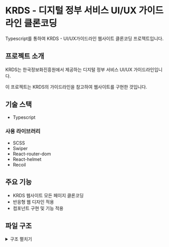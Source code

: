 # KRDS - 디지털 정부 서비스 UI/UX 가이드라인 클론코딩

Typescript를 통하여 KRDS - UI/UX가이드라인 웹사이트 클론코딩 프로젝트입니다.

## 프로젝트 소개

KRDS는 한국정보화진흥원에서 제공하는 디지털 정부 서비스 UI/UX 가이드라인입니다.

이 프로젝트는 KRDS의 가이드라인을 참고하여 웹사이트를 구현한 것입니다.

## 기술 스택

- Typescript

### 사용 라이브러리

- SCSS
- Swiper
- React-router-dom
- React-helmet
- Recoil

## 주요 기능

- KRDS 웹사이트 모든 페이지 클론코딩
- 반응형 웹 디자인 적용
- 컴포넌트 구현 및 기능 적용

## 파일 구조
<details>
    <summary>구조 펼치기</summary>
<br>
    <br>
📦src
<br>
┣ 📂assets
<br>
┃ ┣ 📂css
<br>
┃ ┃ ┣ 📂old
<br>
┃ ┃ ┃ ┗ 📜style.css
<br>
┃ ┃ ┣ 📜style.css
<br>
┃ ┃ ┣ 📜style.css.map
<br>
┃ ┃ ┣ 📜style.min.css
<br>
┃ ┃ ┗ 📜style.min.css.map
<br>
┃ ┣ 📂fonts
<br>
┃ ┃ ┣ 📜PretendardGOV-Bold.subset.woff
<br>
┃ ┃ ┣ 📜PretendardGOV-Medium.subset.woff
<br>
┃ ┃ ┗ 📜PretendardGOV-Regular.subset.woff
<br>
┃ ┣ 📂img
<br>
┃ ┃ ┣ 📂component
<br>
┃ ┃ ┃ ┗ 📂common
<br>
┃ ┃ ┃ ┃ ┣ 📜ico_arr1_20_right.svg
<br>
┃ ┃ ┃ ┃ ┣ 📜ico_arr_20_down_blue.svg
<br>
┃ ┃ ┃ ┃ ┣ 📜ico_arr_accordion.svg
<br>
┃ ┃ ┃ ┃ ┣ 📜ico_close_24.svg
<br>
┃ ┃ ┃ ┃ ┣ 📜ico_file_20.svg
<br>
┃ ┃ ┃ ┃ ┣ 📜ico_go_20.svg
<br>
┃ ┃ ┃ ┃ ┗ 📜ico_sch_40.svg
<br>
┃ ┃ ┣ 📂guide
<br>
┃ ┃ ┃ ┣ 📂common
<br>
┃ ┃ ┃ ┃ ┣ 📜arr_lnb.svg
<br>
┃ ┃ ┃ ┃ ┗ 📜head_logo.svg
<br>
┃ ┃ ┃ ┗ 📂contents
<br>
┃ ┃ ┃ ┃ ┗ 📂main<br>
┃ ┃ ┗ 📂pattern<br>
┃ ┗ 📂scss<br>
┃ ┃ ┣ 📂component<br>
┃ ┃ ┃ ┣ 📂components<br>
┃ ┃ ┃ ┃ ┣ 📜_accordion.scss<br>
┃ ┃ ┃ ┃ ┣ 📜_buttons.scss<br>
┃ ┃ ┃ ┃ ┣ 📜_coach.scss<br>
┃ ┃ ┃ ┃ ┣ 📜_disclosure.scss<br>
┃ ┃ ┃ ┃ ┣ 📜_fileupload.scss<br>
┃ ┃ ┃ ┃ ┣ 📜_helper.scss<br>
┃ ┃ ┃ ┃ ┣ 📜_lists.scss<br>
┃ ┃ ┃ ┃ ┣ 📜_modal.scss<br>
┃ ┃ ┃ ┃ ┣ 📜_spinner.scss<br>
┃ ┃ ┃ ┃ ┣ 📜_tables.scss<br>
┃ ┃ ┃ ┃ ┣ 📜_tabs.scss<br>
┃ ┃ ┃ ┃ ┗ 📜_tooltip.scss<br>
┃ ┃ ┃ ┣ 📂forms<br>
┃ ┃ ┃ ┃ ┣ 📜_checkbox.scss<br>
┃ ┃ ┃ ┃ ┣ 📜_datepicker.scss<br>
┃ ┃ ┃ ┃ ┣ 📜_input.scss<br>
┃ ┃ ┃ ┃ ┣ 📜_layout.scss<br>
┃ ┃ ┃ ┃ ┣ 📜_radio.scss<br>
┃ ┃ ┃ ┃ ┗ 📜_select.scss<br>
┃ ┃ ┃ ┣ 📂mixins<br>
┃ ┃ ┃ ┃ ┣ 📜_breakpoints.scss<br>
┃ ┃ ┃ ┃ ┗ 📜_utils.scss<br>
┃ ┃ ┃ ┣ 📜_colors.scss<br>
┃ ┃ ┃ ┣ 📜_c_components.scss<br>
┃ ┃ ┃ ┣ 📜_c_forms.scss<br>
┃ ┃ ┃ ┣ 📜_c_initialize.scss<br>
┃ ┃ ┃ ┣ 📜_c_kds.scss<br>
┃ ┃ ┃ ┣ 📜_fonts.scss<br>
┃ ┃ ┃ ┣ 📜_functions.scss<br>
┃ ┃ ┃ ┣ 📜_group_components.scss<br>
┃ ┃ ┃ ┣ 📜_group_forms.scss<br>
┃ ┃ ┃ ┣ 📜_group_mixins.scss<br>
┃ ┃ ┃ ┣ 📜_include.scss<br>
┃ ┃ ┃ ┣ 📜_reset.scss<br>
┃ ┃ ┃ ┣ 📜_root.scss<br>
┃ ┃ ┃ ┗ 📜_variables.scss<br>
┃ ┃ ┣ 📂guide<br>
┃ ┃ ┃ ┣ 📜_g_guide.scss<br>
┃ ┃ ┃ ┗ 📜_prism.scss<br>
┃ ┃ ┣ 📂pattern<br>
┃ ┃ ┃ ┣ 📜p_content.css<br>
┃ ┃ ┃ ┣ 📜p_content.css.map<br>
┃ ┃ ┃ ┣ 📜_p_common.scss<br>
┃ ┃ ┃ ┣ 📜_p_content.scss<br>
┃ ┃ ┃ ┗ 📜_p_layout.scss<br>
┃ ┃ ┣ 📜style.css<br>
┃ ┃ ┣ 📜style.css.map<br>
┃ ┃ ┗ 📜style.scss<br>
┣ 📂atom<br>
┃ ┗ 📜Atom.tsx<br>
┣ 📂Components<br>
┃ ┣ 📂common<br>
┃ ┃ ┣ 📂aside<br>
┃ ┃ ┃ ┗ 📜Gaside.tsx<br>
┃ ┃ ┣ 📂Footer<br>
┃ ┃ ┃ ┗ 📜Footer.tsx<br>
┃ ┃ ┣ 📂Header<br>
┃ ┃ ┃ ┗ 📜Header.tsx<br>
┃ ┃ ┣ 📂Header-top<br>
┃ ┃ ┃ ┗ 📜HeaderTop.tsx<br>
┃ ┃ ┗ 📂topbtn<br>
┃ ┃ ┃ ┗ 📜TopBtn.tsx<br>
┃ ┣ 📂component<br>
┃ ┃ ┣ 📂action<br>
┃ ┃ ┃ ┣ 📂button<br>
┃ ┃ ┃ ┃ ┣ 📜Code.tsx<br>
┃ ┃ ┃ ┃ ┣ 📜CodeFive.tsx<br>
┃ ┃ ┃ ┃ ┣ 📜CodeFour.tsx<br>
┃ ┃ ┃ ┃ ┣ 📜CodeThree.tsx<br>
┃ ┃ ┃ ┃ ┣ 📜CodeTwo.tsx<br>
┃ ┃ ┃ ┃ ┗ 📜Gcontent_Button.tsx<br>
┃ ┃ ┃ ┗ 📂link<br>
┃ ┃ ┃ ┃ ┣ 📜Code.tsx<br>
┃ ┃ ┃ ┃ ┗ 📜Gcontent_Link.tsx<br>
┃ ┃ ┣ 📂feedback<br>
┃ ┃ ┃ ┣ 📂spinner<br>
┃ ┃ ┃ ┃ ┣ 📜Code.tsx<br>
┃ ┃ ┃ ┃ ┗ 📜Gcontent_Spinner.tsx<br>
┃ ┃ ┃ ┗ 📂stepindicator<br>
┃ ┃ ┃ ┃ ┣ 📜Code.tsx<br>
┃ ┃ ┃ ┃ ┗ 📜Gcontent_StepIndicator.tsx<br>
┃ ┃ ┣ 📂help<br>
┃ ┃ ┃ ┣ 📂coachmark<br>
┃ ┃ ┃ ┃ ┣ 📜Code.tsx<br>
┃ ┃ ┃ ┃ ┗ 📜Gcontent_CoachMark.tsx<br>
┃ ┃ ┃ ┣ 📂contextualhelp<br>
┃ ┃ ┃ ┃ ┣ 📜Code.tsx<br>
┃ ┃ ┃ ┃ ┗ 📜Gcontent_ContextualHelp.tsx<br>
┃ ┃ ┃ ┣ 📂helppanel<br>
┃ ┃ ┃ ┃ ┗ 📜Gcontent_HelpPanel.tsx<br>
┃ ┃ ┃ ┗ 📂tutorialpanel<br>
┃ ┃ ┃ ┃ ┗ 📜Gcontent_TutorialPanel.tsx<br>
┃ ┃ ┣ 📂identity<br>
┃ ┃ ┃ ┣ 📂footer<br>
┃ ┃ ┃ ┃ ┣ 📜Code.tsx<br>
┃ ┃ ┃ ┃ ┗ 📜Gcontent_Footer.tsx<br>
┃ ┃ ┃ ┣ 📂header<br>
┃ ┃ ┃ ┃ ┣ 📜Code.tsx<br>
┃ ┃ ┃ ┃ ┗ 📜Gcontent_Header.tsx<br>
┃ ┃ ┃ ┣ 📂Identifier<br>
┃ ┃ ┃ ┃ ┣ 📜Code.tsx<br>
┃ ┃ ┃ ┃ ┗ 📜Gcontent_Identifier.tsx<br>
┃ ┃ ┃ ┗ 📂masthead<br>
┃ ┃ ┃ ┃ ┣ 📂code<br>
┃ ┃ ┃ ┃ ┃ ┗ 📜Code.tsx<br>
┃ ┃ ┃ ┃ ┗ 📜Gcontent.tsx<br>
┃ ┃ ┣ 📂input<br>
┃ ┃ ┃ ┣ 📂dateinput<br>
┃ ┃ ┃ ┃ ┣ 📜Code.tsx<br>
┃ ┃ ┃ ┃ ┗ 📜Gcontent_DateInput.tsx<br>
┃ ┃ ┃ ┣ 📂fileupload<br>
┃ ┃ ┃ ┃ ┣ 📜Code.tsx<br>
┃ ┃ ┃ ┃ ┗ 📜Gcontent_FileUpload.tsx<br>
┃ ┃ ┃ ┣ 📂textarea<br>
┃ ┃ ┃ ┃ ┣ 📜Code.tsx<br>
┃ ┃ ┃ ┃ ┗ 📜Gcontent_Textarea.tsx<br>
┃ ┃ ┃ ┗ 📂textinput<br>
┃ ┃ ┃ ┃ ┣ 📜Code.tsx<br>
┃ ┃ ┃ ┃ ┗ 📜Gcontent_TextInput.tsx<br>
┃ ┃ ┣ 📂layout<br>
┃ ┃ ┃ ┣ 📂accordion<br>
┃ ┃ ┃ ┃ ┣ 📜Code.tsx<br>
┃ ┃ ┃ ┃ ┗ 📜Gcontent_Accordion.tsx<br>
┃ ┃ ┃ ┣ 📂badge<br>
┃ ┃ ┃ ┃ ┣ 📜Code.tsx<br>
┃ ┃ ┃ ┃ ┗ 📜Gcontent_Badge.tsx<br>
┃ ┃ ┃ ┣ 📂calendar<br>
┃ ┃ ┃ ┃ ┣ 📜Code.tsx<br>
┃ ┃ ┃ ┃ ┣ 📜CodeTwo.tsx<br>
┃ ┃ ┃ ┃ ┗ 📜Gcontent_Calendar.tsx<br>
┃ ┃ ┃ ┣ 📂carousel<br>
┃ ┃ ┃ ┃ ┣ 📂Banner<br>
┃ ┃ ┃ ┃ ┃ ┣ 📜ElementBanner.tsx<br>
┃ ┃ ┃ ┃ ┃ ┗ 📜FullBanner.tsx<br>
┃ ┃ ┃ ┃ ┣ 📜Code.tsx<br>
┃ ┃ ┃ ┃ ┣ 📜CodeTwo.tsx<br>
┃ ┃ ┃ ┃ ┗ 📜Gcontent_Carousel.tsx<br>
┃ ┃ ┃ ┣ 📂criticalalerts<br>
┃ ┃ ┃ ┃ ┣ 📜Code.tsx<br>
┃ ┃ ┃ ┃ ┗ 📜Gcontent_CriticalAlerts.tsx<br>
┃ ┃ ┃ ┣ 📂disclosure<br>
┃ ┃ ┃ ┃ ┣ 📜Code.tsx<br>
┃ ┃ ┃ ┃ ┗ 📜Gcontent_Disclosure.tsx<br>
┃ ┃ ┃ ┣ 📂image<br>
┃ ┃ ┃ ┃ ┗ 📜Gcontent_Image.tsx<br>
┃ ┃ ┃ ┣ 📂modal<br>
┃ ┃ ┃ ┃ ┣ 📂code<br>
┃ ┃ ┃ ┃ ┃ ┣ 📜Code.tsx<br>
┃ ┃ ┃ ┃ ┃ ┣ 📜CodeThree.tsx<br>
┃ ┃ ┃ ┃ ┃ ┗ 📜CodeTwo.tsx<br>
┃ ┃ ┃ ┃ ┣ 📂modalItem<br>
┃ ┃ ┃ ┃ ┃ ┣ 📜Basic.tsx<br>
┃ ┃ ┃ ┃ ┃ ┣ 📜Earlut.tsx<br>
┃ ┃ ┃ ┃ ┃ ┗ 📜Fade.tsx<br>
┃ ┃ ┃ ┃ ┗ 📜Gcontent_Modal.tsx<br>
┃ ┃ ┃ ┣ 📂structuredlist<br>
┃ ┃ ┃ ┃ ┣ 📜Code.tsx<br>
┃ ┃ ┃ ┃ ┗ 📜Gcontent_StructuredList.tsx<br>
┃ ┃ ┃ ┣ 📂tab<br>
┃ ┃ ┃ ┃ ┣ 📜Code.tsx<br>
┃ ┃ ┃ ┃ ┗ 📜Gcontent_Tab.tsx<br>
┃ ┃ ┃ ┗ 📂table<br>
┃ ┃ ┃ ┃ ┣ 📜Code.tsx<br>
┃ ┃ ┃ ┃ ┗ 📜Gcontent_Table.tsx<br>
┃ ┃ ┣ 📂search<br>
┃ ┃ ┃ ┣ 📂breadcrumb<br>
┃ ┃ ┃ ┃ ┣ 📜Code.tsx<br>
┃ ┃ ┃ ┃ ┗ 📜Gcontent_Breadcrumb.tsx<br>
┃ ┃ ┃ ┣ 📂inpagenavigation<br>
┃ ┃ ┃ ┃ ┣ 📜Code.tsx<br>
┃ ┃ ┃ ┃ ┗ 📜Gcontent_InPageNavigation.tsx<br>
┃ ┃ ┃ ┣ 📂mainmenu<br>
┃ ┃ ┃ ┃ ┗ 📜Gcontent_MainMenu.tsx<br>
┃ ┃ ┃ ┣ 📂pagination<br>
┃ ┃ ┃ ┃ ┣ 📜Code.tsx<br>
┃ ┃ ┃ ┃ ┗ 📜Gcontent_Pagination.tsx<br>
┃ ┃ ┃ ┣ 📂sidenavigation<br>
┃ ┃ ┃ ┃ ┣ 📜Code.tsx<br>
┃ ┃ ┃ ┃ ┗ 📜Gcontent_SideNavigation.tsx<br>
┃ ┃ ┃ ┗ 📂skiplink<br>
┃ ┃ ┃ ┃ ┣ 📜Code.tsx<br>
┃ ┃ ┃ ┃ ┗ 📜Gcontent_SkipLink.tsx<br>
┃ ┃ ┗ 📂select<br>
┃ ┃ ┃ ┣ 📂checkbox<br>
┃ ┃ ┃ ┃ ┣ 📂code<br>
┃ ┃ ┃ ┃ ┃ ┣ 📜Code.tsx<br>
┃ ┃ ┃ ┃ ┃ ┣ 📜CodeFive.tsx<br>
┃ ┃ ┃ ┃ ┃ ┣ 📜CodeFour.tsx<br>
┃ ┃ ┃ ┃ ┃ ┣ 📜CodeSeven.tsx<br>
┃ ┃ ┃ ┃ ┃ ┣ 📜CodeSix.tsx<br>
┃ ┃ ┃ ┃ ┃ ┣ 📜CodeThree.tsx<br>
┃ ┃ ┃ ┃ ┃ ┗ 📜CodeTwo.tsx<br>
┃ ┃ ┃ ┃ ┗ 📜Gcontent_Checkbox.tsx<br>
┃ ┃ ┃ ┣ 📂radiobutton<br>
┃ ┃ ┃ ┃ ┣ 📜Code.tsx<br>
┃ ┃ ┃ ┃ ┣ 📜CodeFive.tsx<br>
┃ ┃ ┃ ┃ ┣ 📜CodeFour.tsx<br>
┃ ┃ ┃ ┃ ┣ 📜CodeThree.tsx<br>
┃ ┃ ┃ ┃ ┣ 📜CodeTwo.tsx<br>
┃ ┃ ┃ ┃ ┗ 📜Gcontent_RadioButton.tsx<br>
┃ ┃ ┃ ┣ 📂select<br>
┃ ┃ ┃ ┃ ┣ 📂code<br>
┃ ┃ ┃ ┃ ┃ ┣ 📜Code.tsx<br>
┃ ┃ ┃ ┃ ┃ ┗ 📜CodeTwo.tsx<br>
┃ ┃ ┃ ┃ ┗ 📜Gcontent_Select.tsx<br>
┃ ┃ ┃ ┗ 📂tag<br>
┃ ┃ ┃ ┃ ┣ 📜Code.tsx<br>
┃ ┃ ┃ ┃ ┗ 📜Gcontent_Tag.tsx<br>
┃ ┣ 📂foundation<br>
┃ ┃ ┣ 📜Gcontent.tsx<br>
┃ ┃ ┣ 📜Gcontent02.tsx<br>
┃ ┃ ┣ 📜Gcontent03.tsx<br>
┃ ┃ ┣ 📜Gcontent04.tsx<br>
┃ ┃ ┣ 📜Gcontent05.tsx<br>
┃ ┃ ┣ 📜Gcontent06.tsx<br>
┃ ┃ ┗ 📜Gcontent07.tsx<br>
┃ ┣ 📂global<br>
┃ ┃ ┣ 📂global01<br>
┃ ┃ ┃ ┣ 📂code<br>
┃ ┃ ┃ ┃ ┗ 📜Code.tsx<br>
┃ ┃ ┃ ┗ 📜Gcontent.tsx<br>
┃ ┃ ┣ 📂global02<br>
┃ ┃ ┃ ┣ 📜Code.tsx<br>
┃ ┃ ┃ ┗ 📜Gcontent02.tsx<br>
┃ ┃ ┣ 📂global03<br>
┃ ┃ ┃ ┣ 📜Code.tsx<br>
┃ ┃ ┃ ┗ 📜Gcontent03.tsx<br>
┃ ┃ ┣ 📂global04<br>
┃ ┃ ┃ ┣ 📜Code.tsx<br>
┃ ┃ ┃ ┗ 📜Gcontent04.tsx<br>
┃ ┃ ┣ 📂global05<br>
┃ ┃ ┃ ┣ 📜Code.tsx<br>
┃ ┃ ┃ ┗ 📜Gcontent05.tsx<br>
┃ ┃ ┣ 📂global06<br>
┃ ┃ ┃ ┗ 📜Gcontent06.tsx<br>
┃ ┃ ┣ 📂global07<br>
┃ ┃ ┃ ┣ 📂code<br>
┃ ┃ ┃ ┃ ┣ 📜Code.tsx<br>
┃ ┃ ┃ ┃ ┗ 📜CodeTwo.tsx<br>
┃ ┃ ┃ ┗ 📜Gcontent07.tsx<br>
┃ ┃ ┣ 📂global08<br>
┃ ┃ ┃ ┣ 📜Code.tsx<br>
┃ ┃ ┃ ┗ 📜Gcontent08.tsx<br>
┃ ┃ ┣ 📂global09<br>
┃ ┃ ┃ ┣ 📜Code.tsx<br>
┃ ┃ ┃ ┗ 📜Gcontent09.tsx<br>
┃ ┃ ┣ 📂global10<br>
┃ ┃ ┃ ┣ 📜Code.tsx<br>
┃ ┃ ┃ ┗ 📜Gcontent10.tsx<br>
┃ ┃ ┗ 📂global11<br>
┃ ┃ ┃ ┣ 📜Code.tsx<br>
┃ ┃ ┃ ┗ 📜Gcontent11.tsx<br>
┃ ┣ 📂guideline<br>
┃ ┃ ┣ 📜Gcontent.tsx<br>
┃ ┃ ┣ 📜Gcontent2.tsx<br>
┃ ┃ ┗ 📜Gcontent3.tsx<br>
┃ ┣ 📂home<br>
┃ ┃ ┗ 📂content<br>
┃ ┃ ┃ ┣ 📂figmaArea<br>
┃ ┃ ┃ ┃ ┣ 📜FigmaArea.tsx<br>
┃ ┃ ┃ ┃ ┗ 📜FigmaAreaPdf.tsx<br>
┃ ┃ ┃ ┣ 📂mainArea<br>
┃ ┃ ┃ ┃ ┗ 📜MainArea.tsx<br>
┃ ┃ ┃ ┣ 📂searchArea<br>
┃ ┃ ┃ ┃ ┗ 📜SearchArea.tsx<br>
┃ ┃ ┃ ┣ 📂visualArea<br>
┃ ┃ ┃ ┃ ┗ 📜VisualArea.tsx<br>
┃ ┃ ┃ ┗ 📜Gcontent.tsx<br>
┃ ┣ 📂service<br>
┃ ┃ ┣ 📂login<br>
┃ ┃ ┃ ┣ 📜Gcontent_Login01.tsx<br>
┃ ┃ ┃ ┣ 📜Gcontent_Login02.tsx<br>
┃ ┃ ┃ ┣ 📜Gcontent_Login03.tsx<br>
┃ ┃ ┃ ┣ 📜Gcontent_Login04.tsx<br>
┃ ┃ ┃ ┣ 📜Gcontent_Login05.tsx<br>
┃ ┃ ┃ ┣ 📜Gcontent_Login06.tsx<br>
┃ ┃ ┃ ┣ 📜Gcontent_Login07.tsx<br>
┃ ┃ ┃ ┗ 📜Gcontent_Login08.tsx<br>
┃ ┃ ┣ 📂policy<br>
┃ ┃ ┃ ┣ 📜Gcontent_Policy01.tsx<br>
┃ ┃ ┃ ┣ 📜Gcontent_Policy02.tsx<br>
┃ ┃ ┃ ┣ 📜Gcontent_Policy03.tsx<br>
┃ ┃ ┃ ┗ 📜Gcontent_Policy04.tsx<br>
┃ ┃ ┣ 📂request<br>
┃ ┃ ┃ ┣ 📜Gcontent_Request01.tsx<br>
┃ ┃ ┃ ┣ 📜Gcontent_Request02.tsx<br>
┃ ┃ ┃ ┣ 📜Gcontent_Request03.tsx<br>
┃ ┃ ┃ ┣ 📜Gcontent_Request04.tsx<br>
┃ ┃ ┃ ┣ 📜Gcontent_Request05.tsx<br>
┃ ┃ ┃ ┣ 📜Gcontent_Request06.tsx<br>
┃ ┃ ┃ ┣ 📜Gcontent_Request07.tsx<br>
┃ ┃ ┃ ┗ 📜Gcontent_Request08.tsx<br>
┃ ┃ ┣ 📂search<br>
┃ ┃ ┃ ┣ 📜Gcontent_Search01.tsx<br>
┃ ┃ ┃ ┣ 📜Gcontent_Search02.tsx<br>
┃ ┃ ┃ ┣ 📜Gcontent_Search03.tsx<br>
┃ ┃ ┃ ┣ 📜Gcontent_Search04.tsx<br>
┃ ┃ ┃ ┣ 📜Gcontent_Search05.tsx<br>
┃ ┃ ┃ ┣ 📜Gcontent_Search06.tsx<br>
┃ ┃ ┃ ┣ 📜Gcontent_Search07.tsx<br>
┃ ┃ ┃ ┗ 📜Gcontent_Search08.tsx<br>
┃ ┃ ┗ 📂visit<br>
┃ ┃ ┃ ┣ 📜Gcontent_Visit01.tsx<br>
┃ ┃ ┃ ┗ 📜Gcontent_Visit02.tsx<br>
┃ ┗ 📂styleguide<br>
┃ ┃ ┣ 📜Gcontent.tsx<br>
┃ ┃ ┣ 📜Gcontent_Color.tsx<br>
┃ ┃ ┣ 📜Gcontent_Layout.tsx<br>
┃ ┃ ┣ 📜Gcontent_Shape.tsx<br>
┃ ┃ ┣ 📜Gcontent_SystemIcon.tsx<br>
┃ ┃ ┗ 📜Gcontent_Typography.tsx<br>
┣ 📂data<br>
┃ ┣ 📜db.d.ts<br>
┃ ┗ 📜db.json<br>
┣ 📂pages<br>
┃ ┣ 📂component<br>
┃ ┃ ┣ 📂action<br>
┃ ┃ ┃ ┣ 📜Component_Button.tsx<br>
┃ ┃ ┃ ┗ 📜Component_Link.tsx<br>
┃ ┃ ┣ 📂feedback<br>
┃ ┃ ┃ ┣ 📜Component_Spinner.tsx<br>
┃ ┃ ┃ ┗ 📜Component_StepIndicator.tsx<br>
┃ ┃ ┣ 📂help<br>
┃ ┃ ┃ ┣ 📜Component_CoachMark.tsx<br>
┃ ┃ ┃ ┣ 📜Component_ContextualHelp.tsx<br>
┃ ┃ ┃ ┣ 📜Component_HelpPanel.tsx<br>
┃ ┃ ┃ ┗ 📜Component_TutorialPanel.tsx<br>
┃ ┃ ┣ 📂identity<br>
┃ ┃ ┃ ┣ 📜Component.tsx<br>
┃ ┃ ┃ ┣ 📜Component_Footer.tsx<br>
┃ ┃ ┃ ┣ 📜Component_Header.tsx<br>
┃ ┃ ┃ ┗ 📜Component_Identifier.tsx<br>
┃ ┃ ┣ 📂input<br>
┃ ┃ ┃ ┣ 📜Component_DateInput.tsx<br>
┃ ┃ ┃ ┣ 📜Component_FileUpload.tsx<br>
┃ ┃ ┃ ┣ 📜Component_Textarea.tsx<br>
┃ ┃ ┃ ┗ 📜Component_TextInput.tsx<br>
┃ ┃ ┣ 📂layout<br>
┃ ┃ ┃ ┣ 📜Component_Accordion.tsx<br>
┃ ┃ ┃ ┣ 📜Component_Badge.tsx<br>
┃ ┃ ┃ ┣ 📜Component_Calendar.tsx<br>
┃ ┃ ┃ ┣ 📜Component_Carousel.tsx<br>
┃ ┃ ┃ ┣ 📜Component_CriticalAlerts.tsx<br>
┃ ┃ ┃ ┣ 📜Component_Disclosure.tsx<br>
┃ ┃ ┃ ┣ 📜Component_Image.tsx<br>
┃ ┃ ┃ ┣ 📜Component_Modal.tsx<br>
┃ ┃ ┃ ┣ 📜Component_StructuredList.tsx<br>
┃ ┃ ┃ ┣ 📜Component_Tab.tsx<br>
┃ ┃ ┃ ┗ 📜Component_Table.tsx<br>
┃ ┃ ┣ 📂search<br>
┃ ┃ ┃ ┣ 📜Component_Breadcrumb.tsx<br>
┃ ┃ ┃ ┣ 📜Component_InPageNavigation.tsx<br>
┃ ┃ ┃ ┣ 📜Component_MainMenu.tsx<br>
┃ ┃ ┃ ┣ 📜Component_Pagination.tsx<br>
┃ ┃ ┃ ┣ 📜Component_SideNavigation.tsx<br>
┃ ┃ ┃ ┗ 📜Component_SkipLink.tsx<br>
┃ ┃ ┗ 📂select<br>
┃ ┃ ┃ ┣ 📜Component_CheckBox.tsx<br>
┃ ┃ ┃ ┣ 📜Component_RadioButton.tsx<br>
┃ ┃ ┃ ┣ 📜Component_Select.tsx<br>
┃ ┃ ┃ ┗ 📜Component_Tag.tsx<br>
┃ ┣ 📂foundation<br>
┃ ┃ ┣ 📜Foundation.tsx<br>
┃ ┃ ┣ 📜Foundation02.tsx<br>
┃ ┃ ┣ 📜Foundation03.tsx<br>
┃ ┃ ┣ 📜Foundation04.tsx<br>
┃ ┃ ┣ 📜Foundation05.tsx<br>
┃ ┃ ┣ 📜Foundation06.tsx<br>
┃ ┃ ┗ 📜Foundation07.tsx<br>
┃ ┣ 📂global<br>
┃ ┃ ┣ 📜Global.tsx<br>
┃ ┃ ┣ 📜Global02.tsx<br>
┃ ┃ ┣ 📜Global03.tsx<br>
┃ ┃ ┣ 📜Global04.tsx<br>
┃ ┃ ┣ 📜Global05.tsx<br>
┃ ┃ ┣ 📜Global06.tsx<br>
┃ ┃ ┣ 📜Global07.tsx<br>
┃ ┃ ┣ 📜Global08.tsx<br>
┃ ┃ ┣ 📜Global09.tsx<br>
┃ ┃ ┣ 📜Global10.tsx<br>
┃ ┃ ┗ 📜Global11.tsx<br>
┃ ┣ 📂guideline<br>
┃ ┃ ┣ 📜Guideline.tsx<br>
┃ ┃ ┣ 📜Guideline02.tsx<br>
┃ ┃ ┗ 📜Guideline03.tsx<br>
┃ ┣ 📂service<br>
┃ ┃ ┣ 📂login<br>
┃ ┃ ┃ ┣ 📜Login01.tsx<br>
┃ ┃ ┃ ┣ 📜Login02.tsx<br>
┃ ┃ ┃ ┣ 📜Login03.tsx<br>
┃ ┃ ┃ ┣ 📜Login04.tsx<br>
┃ ┃ ┃ ┣ 📜Login05.tsx<br>
┃ ┃ ┃ ┣ 📜Login06.tsx<br>
┃ ┃ ┃ ┣ 📜Login07.tsx<br>
┃ ┃ ┃ ┗ 📜Login08.tsx<br>
┃ ┃ ┣ 📂policy<br>
┃ ┃ ┃ ┣ 📜Policy01.tsx<br>
┃ ┃ ┃ ┣ 📜Policy02.tsx<br>
┃ ┃ ┃ ┣ 📜Policy03.tsx<br>
┃ ┃ ┃ ┗ 📜Policy04.tsx<br>
┃ ┃ ┣ 📂request<br>
┃ ┃ ┃ ┣ 📜Request01.tsx<br>
┃ ┃ ┃ ┣ 📜Request02.tsx<br>
┃ ┃ ┃ ┣ 📜Request03.tsx<br>
┃ ┃ ┃ ┣ 📜Request04.tsx<br>
┃ ┃ ┃ ┣ 📜Request05.tsx<br>
┃ ┃ ┃ ┣ 📜Request06.tsx<br>
┃ ┃ ┃ ┣ 📜Request07.tsx<br>
┃ ┃ ┃ ┗ 📜Request08.tsx<br>
┃ ┃ ┣ 📂search<br>
┃ ┃ ┃ ┣ 📜Search01.tsx<br>
┃ ┃ ┃ ┣ 📜Search02.tsx<br>
┃ ┃ ┃ ┣ 📜Search03.tsx<br>
┃ ┃ ┃ ┣ 📜Search04.tsx<br>
┃ ┃ ┃ ┣ 📜Search05.tsx<br>
┃ ┃ ┃ ┣ 📜Search06.tsx<br>
┃ ┃ ┃ ┣ 📜Search07.tsx<br>
┃ ┃ ┃ ┗ 📜Search08.tsx<br>
┃ ┃ ┗ 📂visit<br>
┃ ┃ ┃ ┣ 📜Visit01.tsx<br>
┃ ┃ ┃ ┗ 📜Visit02.tsx<br>
┃ ┣ 📂styleguide<br>
┃ ┃ ┣ 📜StyleGuide.tsx<br>
┃ ┃ ┣ 📜StyleGuide_Color.tsx<br>
┃ ┃ ┣ 📜StyleGuide_Layout.tsx<br>
┃ ┃ ┣ 📜StyleGuide_Shape.tsx<br>
┃ ┃ ┣ 📜StyleGuide_SystemIcon.tsx<br>
┃ ┃ ┗ 📜StyleGuide_Typography.tsx<br>
┃ ┗ 📜Home.tsx<br>
┣ 📂resource<br>
┃ ┣ 📂img<br>
┃ ┃ ┣ 📂guideline<br>
┃ ┃ ┣ 📂home<br>
┃ ┃ ┗ 📂outline<br>
┃ ┗ 📂variable<br>
┣ 📜App.tsx<br>
┣ 📜index.tsx<br>
┗ 📜Wrap.tsx<br>

</details>
